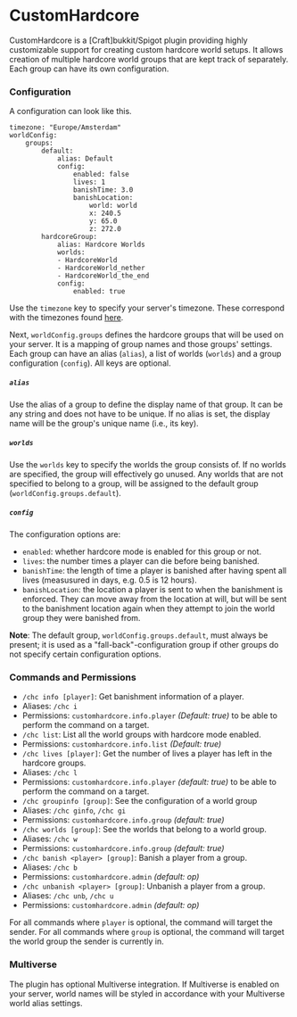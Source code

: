 # CustomHardcore
CustomHardcore is a [Craft]bukkit/Spigot plugin providing highly customizable support for creating custom hardcore world setups. It allows creation of multiple hardcore world groups that are kept track of separately. Each group can have its own configuration.

### Configuration
A configuration can look like this.
```
timezone: "Europe/Amsterdam"
worldConfig:
    groups:
        default:
            alias: Default
            config:
                enabled: false
                lives: 1
                banishTime: 3.0
                banishLocation:
                    world: world
                    x: 240.5
                    y: 65.0
                    z: 272.0
        hardcoreGroup:
            alias: Hardcore Worlds
            worlds:
            - HardcoreWorld
            - HardcoreWorld_nether
            - HardcoreWorld_the_end
            config:
                enabled: true
```

Use the `timezone` key to specify your server's timezone. These correspond with the timezones found [here](http://en.wikipedia.org/wiki/List_of_tz_database_time_zones).

Next, `worldConfig.groups` defines the hardcore groups that will be used on your server. It is a mapping of group names and those groups' settings. Each group can have an alias (`alias`), a list of worlds (`worlds`) and a group configuration (`config`). All keys are optional.

##### `alias`
Use the alias of a group to define the display name of that group. It can be any string and does not have to be unique. If no alias is set, the display name will be the group's unique name (i.e., its key).

##### `worlds`
Use the `worlds` key to specify the worlds the group consists of. If no worlds are specified, the group will effectively go unused. Any worlds that are not specified to belong to a group, will be assigned to the default group (`worldConfig.groups.default`).

##### `config`
The configuration options are: 
- `enabled`: whether hardcore mode is enabled for this group or not.
- `lives`: the number times a player can die before being banished.
- `banishTime`: the length of time a player is banished after having spent all lives (measusured in days, e.g. 0.5 is 12 hours).
- `banishLocation`: the location a player is sent to when the banishment is enforced. They can move away from the location at will, but will be sent to the banishment location again when they attempt to join the world group they were banished from.

__Note__: The default group, `worldConfig.groups.default`, must always be present; it is used as a "fall-back"-configuration group if other groups do not specify certain configuration options.

### Commands and Permissions
- `/chc info [player]`: Get banishment information of a player.
 - Aliases: `/chc i`
 - Permissions: `customhardcore.info.player` _(Default: true)_ to be able to perform the command on a target.
- `/chc list`: List all the world groups with hardcore mode enabled.
 - Permissions: `customhardcore.info.list` _(Default: true)_
- `/chc lives [player]`: Get the number of lives a player has left in the hardcore groups.
 - Aliases: `/chc l`
 - Permissions: `customhardcore.info.player` _(default: true)_ to be able to perform the command on a target.
- `/chc groupinfo [group]`: See the configuration of a world group
 - Aliases: `/chc ginfo`, `/chc gi`
 - Permissions: `customhardcore.info.group` _(default: true)_
- `/chc worlds [group]`: See the worlds that belong to a world group.
 - Aliases: `/chc w`
 - Permissions: `customhardcore.info.group` _(default: true)_
- `/chc banish <player> [group]`: Banish a player from a group.
 - Aliases: `/chc b`
 - Permissions: `customhardcore.admin` _(default: op)_
- `/chc unbanish <player> [group]`: Unbanish a player from a group.
 - Aliases: `/chc unb`, `/chc u`
 - Permissions: `customhardcore.admin` _(default: op)_

For all commands where `player` is optional, the command will target the sender. For all commands where `group` is optional, the command will target the world group the sender is currently in.

### Multiverse
The plugin has optional Multiverse integration. If Multiverse is enabled on your server, world names will be styled in accordance with your Multiverse world alias settings.
